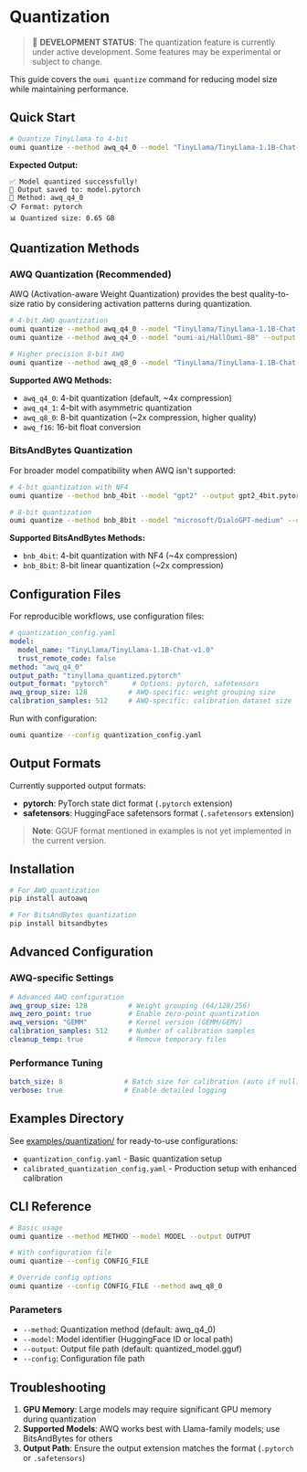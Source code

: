 # Quantization

> 🚧 **DEVELOPMENT STATUS**: The quantization feature is currently under active development. Some features may be experimental or subject to change.

This guide covers the `oumi quantize` command for reducing model size while maintaining performance.

## Quick Start

```bash
# Quantize TinyLlama to 4-bit
oumi quantize --method awq_q4_0 --model "TinyLlama/TinyLlama-1.1B-Chat-v1.0" --output model.pytorch
```

**Expected Output:**

```
✅ Model quantized successfully!
📁 Output saved to: model.pytorch
🔧 Method: awq_q4_0
📋 Format: pytorch
📊 Quantized size: 0.65 GB
```

## Quantization Methods

### AWQ Quantization (Recommended)

AWQ (Activation-aware Weight Quantization) provides the best quality-to-size ratio by considering activation patterns during quantization.

```bash
# 4-bit AWQ quantization
oumi quantize --method awq_q4_0 --model "TinyLlama/TinyLlama-1.1B-Chat-v1.0" --output tinyllama_awq4bit.pytorch
oumi quantize --method awq_q4_0 --model "oumi-ai/HallOumi-8B" --output halloumi_awq4bit.pytorch

# Higher precision 8-bit AWQ
oumi quantize --method awq_q8_0 --model "TinyLlama/TinyLlama-1.1B-Chat-v1.0" --output tinyllama_awq8bit.pytorch
```

**Supported AWQ Methods:**

- `awq_q4_0`: 4-bit quantization (default, ~4x compression)
- `awq_q4_1`: 4-bit with asymmetric quantization
- `awq_q8_0`: 8-bit quantization (~2x compression, higher quality)
- `awq_f16`: 16-bit float conversion

### BitsAndBytes Quantization

For broader model compatibility when AWQ isn't supported:

```bash
# 4-bit quantization with NF4
oumi quantize --method bnb_4bit --model "gpt2" --output gpt2_4bit.pytorch

# 8-bit quantization
oumi quantize --method bnb_8bit --model "microsoft/DialoGPT-medium" --output dialogpt_8bit.pytorch
```

**Supported BitsAndBytes Methods:**

- `bnb_4bit`: 4-bit quantization with NF4 (~4x compression)
- `bnb_8bit`: 8-bit linear quantization (~2x compression)

## Configuration Files

For reproducible workflows, use configuration files:

```yaml
# quantization_config.yaml
model:
  model_name: "TinyLlama/TinyLlama-1.1B-Chat-v1.0"
  trust_remote_code: false
method: "awq_q4_0"
output_path: "tinyllama_quantized.pytorch"
output_format: "pytorch"      # Options: pytorch, safetensors
awq_group_size: 128          # AWQ-specific: weight grouping size
calibration_samples: 512     # AWQ-specific: calibration dataset size
```

Run with configuration:

```bash
oumi quantize --config quantization_config.yaml
```

## Output Formats

Currently supported output formats:

- **pytorch**: PyTorch state dict format (`.pytorch` extension)
- **safetensors**: HuggingFace safetensors format (`.safetensors` extension)

> **Note**: GGUF format mentioned in examples is not yet implemented in the current version.

## Installation

```bash
# For AWQ quantization
pip install autoawq

# For BitsAndBytes quantization
pip install bitsandbytes
```

## Advanced Configuration

### AWQ-specific Settings

```yaml
# Advanced AWQ configuration
awq_group_size: 128          # Weight grouping (64/128/256)
awq_zero_point: true         # Enable zero-point quantization
awq_version: "GEMM"          # Kernel version (GEMM/GEMV)
calibration_samples: 512     # Number of calibration samples
cleanup_temp: true           # Remove temporary files
```

### Performance Tuning

```yaml
batch_size: 8               # Batch size for calibration (auto if null)
verbose: true               # Enable detailed logging
```

## Examples Directory

See [examples/quantization/](../examples/quantization/) for ready-to-use configurations:

- `quantization_config.yaml` - Basic quantization setup
- `calibrated_quantization_config.yaml` - Production setup with enhanced calibration

## CLI Reference

```bash
# Basic usage
oumi quantize --method METHOD --model MODEL --output OUTPUT

# With configuration file
oumi quantize --config CONFIG_FILE

# Override config options
oumi quantize --config CONFIG_FILE --method awq_q8_0
```

### Parameters

- `--method`: Quantization method (default: awq_q4_0)
- `--model`: Model identifier (HuggingFace ID or local path)
- `--output`: Output file path (default: quantized_model.gguf)
- `--config`: Configuration file path

## Troubleshooting

1. **GPU Memory**: Large models may require significant GPU memory during quantization
2. **Supported Models**: AWQ works best with Llama-family models; use BitsAndBytes for others
3. **Output Path**: Ensure the output extension matches the format (`.pytorch` or `.safetensors`)
